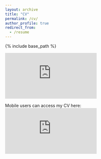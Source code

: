 ```yaml
---
layout: archive
title: "CV"
permalink: /cv/
author_profile: true
redirect_from:
  - /resume
---
```


{% include base_path %}

<embed src="https://conor-o-driscoll.github.io/files/Conors_Academic_CV.pdf" type="application/pdf" />

<object data="Conors_Academic_CV.pdf" width="1000" height="1000" type='application/pdf'/>

Mobile users can access my CV here: <embed src="https://drive.google.com/file/d/1gZgIXRzbPAYae-JlyCwOL7IR-5b8ysx1/view?usp=drive_link" />
